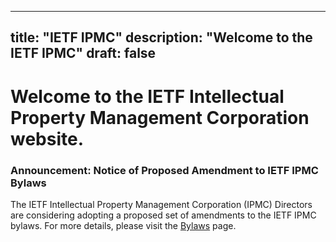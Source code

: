 
---
title: "IETF IPMC"
description: "Welcome to the IETF IPMC"
draft: false
---


# Welcome to the IETF Intellectual Property Management Corporation website. 

### Announcement: Notice of Proposed Amendment to IETF IPMC Bylaws


The IETF Intellectual Property Management Corporation (IPMC) Directors are considering adopting a proposed set of amendments to the IETF IPMC bylaws. For more details, please visit the [Bylaws](/administration/bylaws) page.
